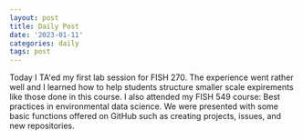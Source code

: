 ```yaml
---
layout: post
title: Daily Post
date: '2023-01-11'
categories: daily
tags: post
---
```

Today I TA'ed my first lab session for FISH 270. The experience went rather well and I learned how to help students structure smaller scale expirements like those done in this course. I also attended my FISH 549 course: Best practices in environmental data science. We were presented with some basic functions offered on GitHub such as creating projects, issues, and new repositories.